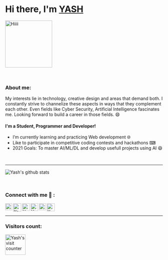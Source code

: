 # Hi there, I'm [YASH](https://github.com/YASHBRO)
<p align-"center">
<img class="centrer" src="https://sdk.bitmoji.com/render/panel/2af24209-ea90-4912-9223-4c54c650559a-23c927d9-4799-4bc6-9129-0d51a8a995de-v1.png?transparent=1&palette=1" width="150px" alt="Hiiii"> 
</p>


<br/>

### About me:

My interests lie in technology, creative design and areas that demand both. I constantly strive to channelize these aspects in ways that they complement each other. Even fields like Cyber Security, Artificial Intelligence fascinates me. Looking forward to build a career in those fields. 😄

#### I'm a Student, Programmer and Developer!
- I’m currently learning and practicing Web development 🌐
- Like to participate in competitive coding contests and hackathons ⌨
- 2021 Goals: To master AI/ML/DL and develop usefull projects using AI 😄
<br />

---------------------

<p>
<img align="center" src="https://github-readme-stats.vercel.app/api?username=YASHBRO&show_icons=true&include_all_commits=true&theme=tokyonight" alt="Yash's github stats" />
</p>

<br/>

### Connect with me 🤝 :
[<img align="left" alt="Yash's LinkedIn" width="22px" src="https://cdn.jsdelivr.net/npm/simple-icons@v3/icons/linkedin.svg" >][linkedin]
[<img align="left" alt="Yash's Instagram" width="26px" src="https://img.icons8.com/ios-glyphs/120/000000/instagram-new.png" >][instagram]
[<img align="left" alt="Yash's Whatsapp" width="24px" src="https://img.icons8.com/pastel-glyph/128/000000/whatsapp--v2.png" >][whatsapp]
[<img align="left" alt="Yash's Snapchat" width="24px" src="https://cdn.jsdelivr.net/npm/simple-icons@v3/icons/snapchat.svg" >][snapchat]
[<img align="left" alt="Yash's DEV Profile" width="22px" src="https://d2fltix0v2e0sb.cloudfront.net/dev-badge.svg" >][dev]
[<img alt="Yash's Discord Server" width="25px" src="https://cdn.jsdelivr.net/npm/simple-icons@v3/icons/discord.svg" >][discord]

---------------------



### Visitors count:

<div align='left'><a><img src='http://www.hit-counts.com/counter.php?t=MTQ1MjM0Nw==' border='0' alt="Yash's visit counter" width="65px"></a>

[instagram]: https://www.instagram.com/yash__joglekar "My Instagram profile"
[linkedin]: https://www.linkedin.com/in/yash-joglekar-08a4161b4/ "My LinkedIn profile"
[discord]: https://discord.gg/hUVNsxC "My Discord Server"
[whatsapp]: https://wa.me/917587145654 "My Whatsapp number"
[snapchat]: https://www.snapchat.com/add/yashjoglekar "My Snapchat profile"
[dev]: https://dev.to/yashbro "My Dev's profile"

